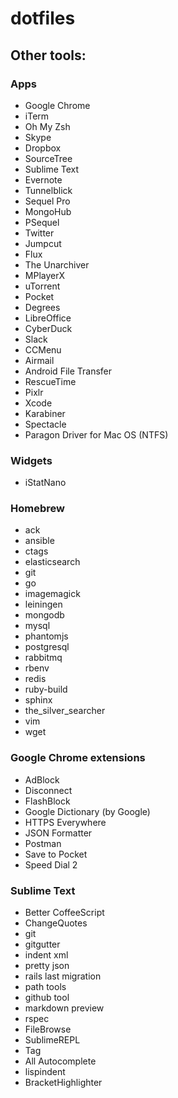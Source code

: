 # dotfiles

## Other tools:

### Apps

* Google Chrome
* iTerm
* Oh My Zsh
* Skype
* Dropbox
* SourceTree
* Sublime Text
* Evernote
* Tunnelblick
* Sequel Pro
* MongoHub
* PSequel
* Twitter
* Jumpcut
* Flux
* The Unarchiver
* MPlayerX
* uTorrent
* Pocket
* Degrees
* LibreOffice
* CyberDuck
* Slack
* CCMenu
* Airmail
* Android File Transfer
* RescueTime
* Pixlr
* Xcode
* Karabiner
* Spectacle
* Paragon Driver for Mac OS (NTFS)

### Widgets

* iStatNano

### Homebrew

* ack
* ansible
* ctags
* elasticsearch
* git
* go
* imagemagick
* leiningen
* mongodb
* mysql
* phantomjs
* postgresql
* rabbitmq
* rbenv
* redis
* ruby-build
* sphinx
* the_silver_searcher
* vim
* wget 

### Google Chrome extensions

* AdBlock
* Disconnect
* FlashBlock
* Google Dictionary (by Google)
* HTTPS Everywhere
* JSON Formatter
* Postman
* Save to Pocket
* Speed Dial 2

### Sublime Text

* Better CoffeeScript
* ChangeQuotes
* git
* gitgutter
* indent xml
* pretty json
* rails last migration
* path tools
* github tool
* markdown preview
* rspec
* FileBrowse
* SublimeREPL
* Tag
* All Autocomplete
* lispindent
* BracketHighlighter
